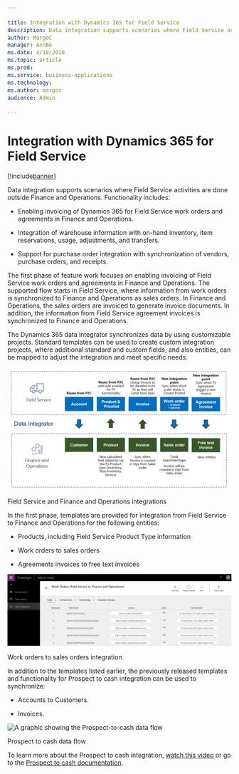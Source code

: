 ```yaml
---

title: Integration with Dynamics 365 for Field Service
description: Data integration supports scenarios where Field Service activities are done outside Finance and Operations.
author: MargoC
manager: AnnBe
ms.date: 4/18/2018
ms.topic: article
ms.prod: 
ms.service: business-applications
ms.technology: 
ms.author: margoc
audience: Admin

---
```

#  Integration with Dynamics 365 for Field Service




[!include[banner](../../../includes/banner.md)]

Data integration supports scenarios where Field Service activities are done
outside Finance and Operations. Functionality includes: 

-   Enabling invoicing of Dynamics 365 for Field Service work orders and
    agreements in Finance and Operations.

-   Integration of warehouse information with on-hand inventory, item
    reservations, usage, adjustments, and transfers. 

-   Support for purchase order integration with synchronization of vendors,
    purchase orders, and receipts.

The first phase of feature work focuses on enabling invoicing of Field Service
work orders and agreements in Finance and Operations. The supported flow starts
in Field Service, where information from work orders is synchronized to Finance
and Operations as sales orders. In Finance and Operations, the sales orders are
invoiced to generate invoice documents. In addition, the information from Field
Service agreement invoices is synchronized to Finance and Operations.

The Dynamics 365 data integrator synchronizes data by using customizable
projects. Standard templates can be used to create custom integration projects,
where additional standard and custom fields, and also entities, can be mapped to
adjust the integration and meet specific needs.

![A flow chart showing Field service and Finance and Operations integrations ](media/integration-dynamics365-field-service-1.png "A flow chart showing Field service and Finance and Operations integrations ")
<!-- FO_field_service_integration_B.png -->


Field Service and Finance and Operations integrations

In the first phase, templates are provided for integration from Field Service to
Finance and Operations for the following entities:

-   Products, including Field Service Product Type information

-   Work orders to sales orders

-   Agreements invoices to free text invoices

![A screenshot showing work orders to field service integration](media/integration-dynamics365-field-service-2.png "A screenshot showing work orders to field service integration")
<!-- FO_field_service_integration_A.png -->


Work orders to sales orders integration

In addition to the templates listed earlier, the previously released templates
and functionality for Prospect to cash integration can be used to synchronize:

-   Accounts to Customers.

-   Invoices.

![A graphic showing the Prospect-to-cash data flow
](media/integration-dynamics365-field-service-3.png "A graphic showing the Prospect-to-cash data flow
")
<!-- Picture 1 -->


Prospect to cash data flow

To learn more about the Prospect to cash integration, [watch this
video](https://youtu.be/AVV9x5x-XCg) or go to the [Prospect to cash
documentation](https://docs.microsoft.com/en-us/dynamics365/unified-operations/supply-chain/sales-marketing/prospect-to-cash).
